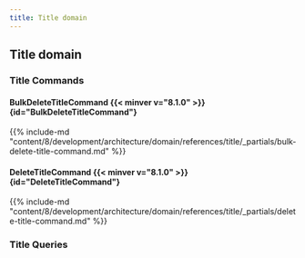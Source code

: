 ```yaml
---
title: Title domain
---
```


## Title domain

### Title Commands


#### BulkDeleteTitleCommand {{< minver v="8.1.0" >}} {id="BulkDeleteTitleCommand"}

{{%  include-md "content/8/development/architecture/domain/references/title/_partials/bulk-delete-title-command.md" %}}

#### DeleteTitleCommand {{< minver v="8.1.0" >}} {id="DeleteTitleCommand"}

{{%  include-md "content/8/development/architecture/domain/references/title/_partials/delete-title-command.md" %}}

### Title Queries

